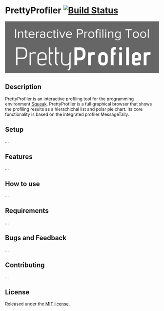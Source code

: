 # PrettyProfiler [![Build Status](https://api.travis-ci.org/HPI-SWA-Teaching/SWT16-Project-13.svg)](https://travis-ci.org/HPI-SWA-Teaching/SWT16-Project-13)

![PrettyProfiler Logo](/PrettyProfilerLogo.png?raw=true "PrettyProfiler Logo")

## Description
PrettyProfiler is an interactive profiling tool for the programming environment [Squeak](http://squeak.org/). PrettyProfiler is a full graphical browser that shows the profiling results as a hierachichal list and polar pie chart. Its core functionality is based on the integrated profiler MessageTally.

## Setup
...

## Features
...

## How to use
...

## Requirements
...

## Bugs and Feedback
...

## Contributing
...

## License
Released under the [MIT license](http://www.opensource.org/licenses/MIT).

